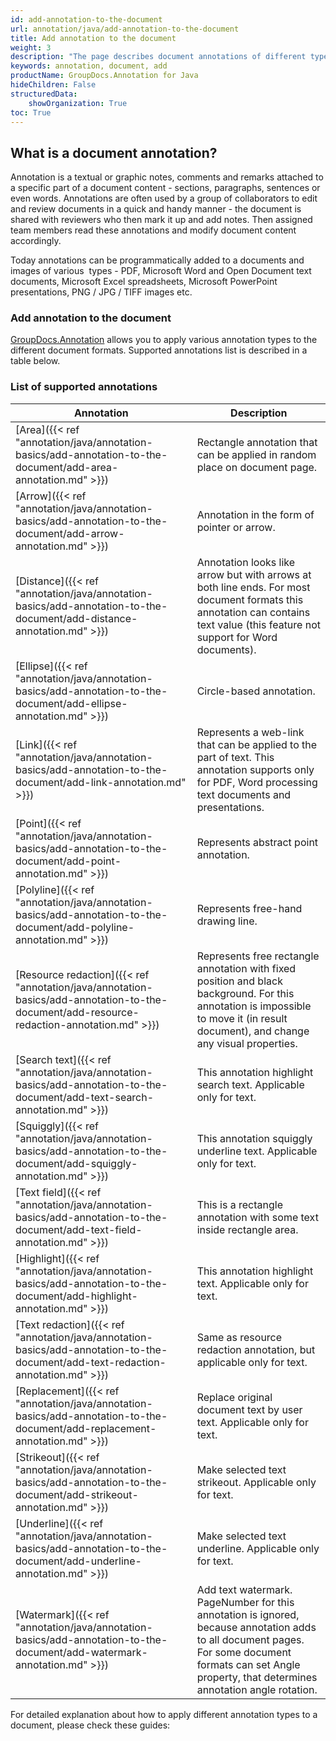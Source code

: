 ```yaml
---
id: add-annotation-to-the-document
url: annotation/java/add-annotation-to-the-document
title: Add annotation to the document
weight: 3
description: "The page describes document annotations of different types and how to  add annotations to a document using GroupDocs.Annotation API."
keywords: annotation, document, add
productName: GroupDocs.Annotation for Java
hideChildren: False
structuredData:
    showOrganization: True
toc: True
---
```

## What is a document annotation?

Annotation is a textual or graphic notes, comments and remarks attached to a specific part of a document content - sections, paragraphs, sentences or even words. Annotations are often used by a group of collaborators to edit and review documents in a quick and handy manner - the document is shared with reviewers who then mark it up and add notes. Then assigned team members read these annotations and modify document content accordingly.

Today annotations can be programmatically added to a documents and images of various  types - PDF, Microsoft Word and Open Document text documents, Microsoft Excel spreadsheets, Microsoft PowerPoint presentations, PNG / JPG / TIFF images etc. 

  

### Add annotation to the document

[GroupDocs.Annotation](https://products.groupdocs.com/annotation/java) allows you to apply various annotation types to the different document formats. Supported annotations list is described in a table below. 

### List of supported annotations

| Annotation | Description |
| --- | --- |
| [Area]({{< ref "annotation/java/annotation-basics/add-annotation-to-the-document/add-area-annotation.md" >}}) | Rectangle annotation that can be applied in random place on document page. |
| [Arrow]({{< ref "annotation/java/annotation-basics/add-annotation-to-the-document/add-arrow-annotation.md" >}}) | Annotation in the form of pointer or arrow. |
| [Distance]({{< ref "annotation/java/annotation-basics/add-annotation-to-the-document/add-distance-annotation.md" >}}) | Annotation looks like arrow but with arrows at both line ends. For most document formats this annotation can contains text value (this feature not support for Word documents). |
| [Ellipse]({{< ref "annotation/java/annotation-basics/add-annotation-to-the-document/add-ellipse-annotation.md" >}}) | Circle-based annotation. |
| [Link]({{< ref "annotation/java/annotation-basics/add-annotation-to-the-document/add-link-annotation.md" >}}) | Represents a web-link that can be applied to the part of text. This annotation supports only for PDF, Word processing text documents and presentations. |
| [Point]({{< ref "annotation/java/annotation-basics/add-annotation-to-the-document/add-point-annotation.md" >}}) | Represents abstract point annotation. |
| [Polyline]({{< ref "annotation/java/annotation-basics/add-annotation-to-the-document/add-polyline-annotation.md" >}}) | Represents free-hand drawing line. |
| [Resource redaction]({{< ref "annotation/java/annotation-basics/add-annotation-to-the-document/add-resource-redaction-annotation.md" >}}) | Represents free rectangle annotation with fixed position and black background. For this annotation is impossible to move it (in result document), and change any visual properties. |
| [Search text]({{< ref "annotation/java/annotation-basics/add-annotation-to-the-document/add-text-search-annotation.md" >}}) | This annotation highlight search text. Applicable only for text. |
| [Squiggly]({{< ref "annotation/java/annotation-basics/add-annotation-to-the-document/add-squiggly-annotation.md" >}}) | This annotation squiggly underline text. Applicable only for text. |
| [Text field]({{< ref "annotation/java/annotation-basics/add-annotation-to-the-document/add-text-field-annotation.md" >}}) | This is a rectangle annotation with some text inside rectangle area. |
| [Highlight]({{< ref "annotation/java/annotation-basics/add-annotation-to-the-document/add-highlight-annotation.md" >}}) | This annotation highlight text. Applicable only for text. |
| [Text redaction]({{< ref "annotation/java/annotation-basics/add-annotation-to-the-document/add-text-redaction-annotation.md" >}}) | Same as resource redaction annotation, but applicable only for text. |
| [Replacement]({{< ref "annotation/java/annotation-basics/add-annotation-to-the-document/add-replacement-annotation.md" >}}) | Replace original document text by user text. Applicable only for text. |
| [Strikeout]({{< ref "annotation/java/annotation-basics/add-annotation-to-the-document/add-strikeout-annotation.md" >}}) | Make selected text strikeout. Applicable only for text. |
| [Underline]({{< ref "annotation/java/annotation-basics/add-annotation-to-the-document/add-underline-annotation.md" >}}) | Make selected text underline. Applicable only for text. |
| [Watermark]({{< ref "annotation/java/annotation-basics/add-annotation-to-the-document/add-watermark-annotation.md" >}}) | Add text watermark. PageNumber for this annotation is ignored, because annotation adds to all document pages. For some document formats can set Angle property, that determines annotation angle rotation. |

For detailed explanation about how to apply different annotation types to a document, please check these guides:
